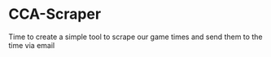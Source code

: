 # CCA-Scraper
Time to create a simple tool to scrape our game times and send them to the time via email
